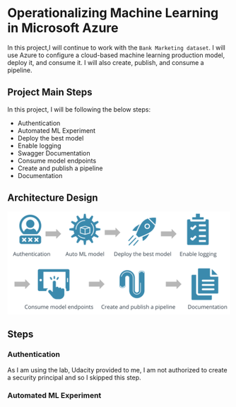 
# Operationalizing Machine Learning in Microsoft Azure

In this project,I will continue to work with the `Bank Marketing dataset`. I will use Azure to configure a cloud-based machine learning production model, deploy it, and consume it. I will also create, publish, and consume a pipeline.

## Project Main Steps

In this project, I will be following the below steps:
- Authentication
- Automated ML Experiment
- Deploy the best model
- Enable logging
- Swagger Documentation
- Consume model endpoints
- Create and publish a pipeline
- Documentation

## Architecture Design 
![Architecture Design](images/architecture.png)

## Steps

### Authentication

As I am using the lab, Udacity provided to me, I am not authorized to create a security principal and so I skipped this step.

### Automated ML Experiment 



